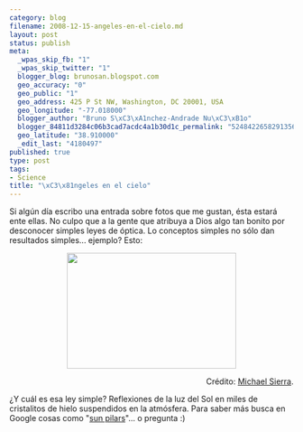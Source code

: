 ```yaml
--- 
category: blog
filename: 2008-12-15-angeles-en-el-cielo.md
layout: post
status: publish
meta: 
  _wpas_skip_fb: "1"
  _wpas_skip_twitter: "1"
  blogger_blog: brunosan.blogspot.com
  geo_accuracy: "0"
  geo_public: "1"
  geo_address: 425 P St NW, Washington, DC 20001, USA
  geo_longitude: "-77.018000"
  blogger_author: "Bruno S\xC3\xA1nchez-Andrade Nu\xC3\xB1o"
  blogger_84811d3284c06b3cad7acdc4a1b30d1c_permalink: "5248422658291356330"
  geo_latitude: "38.910000"
  _edit_last: "4180497"
published: true
type: post
tags: 
- Science
title: "\xC3\x81ngeles en el cielo"
---
```

Si algún día escribo una entrada sobre fotos que me gustan, ésta estará ente ellas.
No culpo que a la gente que atribuya a Dios algo tan bonito por desconocer simples leyes de óptica.
Lo conceptos simples no sólo dan resultados simples... ejemplo? Esto:
<p style="text-align:center;"><a href="http://nasonurb.files.wordpress.com/2008/12/columna_solar_sierra.jpg"><img class="aligncenter" src="http://nasonurb.files.wordpress.com/2008/12/columna_solar_sierra.jpg?w=300" border="0" alt="" width="300" height="205" /></a></p>
<p style="text-align:right;">Crédito: <a href="http://www.atoptics.co.uk/halo/pilpic19.htm">Michael Sierra</a>.</p>
¿Y cuál es esa ley simple? Reflexiones de la luz del Sol en miles de cristalitos de hielo suspendidos en la atmósfera. Para saber más busca en Google cosas como "<a href="http://en.wikipedia.org/wiki/Light_pillar">sun pilars</a>"... o pregunta :)

